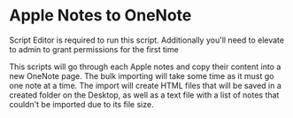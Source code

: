 # Apple Notes to OneNote

Script Editor is required to run this script. Additionally you'll need to elevate to admin to 
grant permissions for the first time

This scripts will go through each Apple notes and copy their content into a new OneNote page.
The bulk importing will take some time as it must go one note at a time. The import will create
HTML files that will be saved in a created folder on the Desktop, as well as a text file with a
list of notes that couldn't be imported due to its file size.
